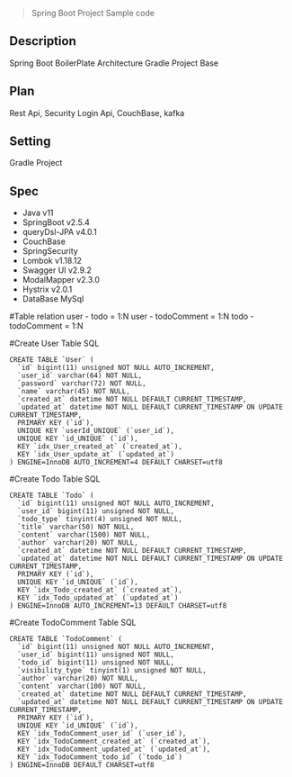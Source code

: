 > Spring Boot Project Sample code

## Description
Spring Boot BoilerPlate Architecture
Gradle Project Base

## Plan
Rest Api, Security Login Api, CouchBase, kafka

## Setting
Gradle Project

## Spec
- Java v11
- SpringBoot v2.5.4
- queryDsl-JPA v4.0.1
- CouchBase
- SpringSecurity
- Lombok v1.18.12
- Swagger UI v2.9.2
- ModalMapper v2.3.0
- Hystrix v2.0.1
- DataBase MySql

#Table relation
user - todo = 1:N
user - todoComment = 1:N
todo - todoComment = 1:N

#Create User Table SQL
```
CREATE TABLE `User` (
  `id` bigint(11) unsigned NOT NULL AUTO_INCREMENT,
  `user_id` varchar(64) NOT NULL,
  `password` varchar(72) NOT NULL,
  `name` varchar(45) NOT NULL,
  `created_at` datetime NOT NULL DEFAULT CURRENT_TIMESTAMP,
  `updated_at` datetime NOT NULL DEFAULT CURRENT_TIMESTAMP ON UPDATE CURRENT_TIMESTAMP,
  PRIMARY KEY (`id`),
  UNIQUE KEY `userId_UNIQUE` (`user_id`),
  UNIQUE KEY `id_UNIQUE` (`id`),
  KEY `idx_User_created_at` (`created_at`),
  KEY `idx_User_update_at` (`updated_at`)
) ENGINE=InnoDB AUTO_INCREMENT=4 DEFAULT CHARSET=utf8
```
#Create Todo Table SQL
```
CREATE TABLE `Todo` (
  `id` bigint(11) unsigned NOT NULL AUTO_INCREMENT,
  `user_id` bigint(11) unsigned NOT NULL,
  `todo_type` tinyint(4) unsigned NOT NULL,
  `title` varchar(50) NOT NULL,
  `content` varchar(1500) NOT NULL,
  `author` varchar(20) NOT NULL,
  `created_at` datetime NOT NULL DEFAULT CURRENT_TIMESTAMP,
  `updated_at` datetime NOT NULL DEFAULT CURRENT_TIMESTAMP ON UPDATE CURRENT_TIMESTAMP,
  PRIMARY KEY (`id`),
  UNIQUE KEY `id_UNIQUE` (`id`),
  KEY `idx_Todo_created_at` (`created_at`),
  KEY `idx_Todo_updated_at` (`updated_at`)
) ENGINE=InnoDB AUTO_INCREMENT=13 DEFAULT CHARSET=utf8
```
#Create TodoComment Table SQL
```
CREATE TABLE `TodoComment` (
  `id` bigint(11) unsigned NOT NULL AUTO_INCREMENT,
  `user_id` bigint(11) unsigned NOT NULL,
  `todo_id` bigint(11) unsigned NOT NULL,
  `visibility_type` tinyint(1) unsigned NOT NULL,
  `author` varchar(20) NOT NULL,
  `content` varchar(100) NOT NULL,
  `created_at` datetime NOT NULL DEFAULT CURRENT_TIMESTAMP,
  `updated_at` datetime NOT NULL DEFAULT CURRENT_TIMESTAMP ON UPDATE CURRENT_TIMESTAMP,
  PRIMARY KEY (`id`),
  UNIQUE KEY `id_UNIQUE` (`id`),
  KEY `idx_TodoComment_user_id` (`user_id`),
  KEY `idx_TodoComment_created_at` (`created_at`),
  KEY `idx_TodoComment_updated_at` (`updated_at`),
  KEY `idx_TodoComment_todo_id` (`todo_id`)
) ENGINE=InnoDB DEFAULT CHARSET=utf8
```
